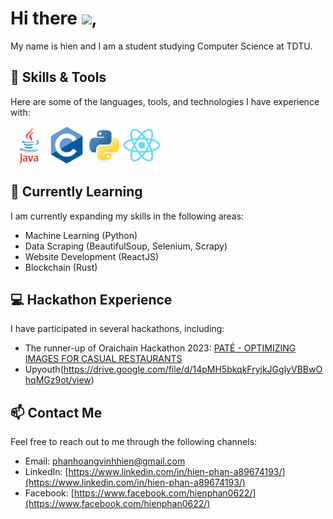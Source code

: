 # Hi there <img src="https://raw.githubusercontent.com/MartinHeinz/MartinHeinz/master/wave.gif" width="30px">,

My name is hien and I am a student studying Computer Science at TDTU. 

## 🔧 Skills & Tools
Here are some of the languages, tools, and technologies I have experience with:

<img src="https://github.com/devicons/devicon/blob/master/icons/java/java-original-wordmark.svg" alt="Java Logo" width="60" height="60"/><img src="https://github.com/devicons/devicon/blob/master/icons/c/c-original.svg" alt="C Logo" width="60" height="60"/><img src="https://github.com/devicons/devicon/blob/master/icons/python/python-original.svg" alt="python Logo" width="60" height="60"/><img src="https://github.com/devicons/devicon/blob/master/icons/react/react-original.svg" alt="react Logo" width="60" height="60"/>

## 🌱 Currently Learning

I am currently expanding my skills in the following areas:

- Machine Learning (Python)
- Data Scraping (BeautifulSoup, Selenium, Scrapy)
- Website Development (ReactJS)
- Blockchain (Rust)

## 💻 Hackathon Experience

I have participated in several hackathons, including:
- The runner-up of Oraichain Hackathon 2023: [PATÉ - OPTIMIZING IMAGES FOR CASUAL RESTAURANTS](https://hackathon.orai.io/library/64632baf5f9bcdcca831e62c/) 
- Upyouth(https://drive.google.com/file/d/14pMH5bkqkFryjkJGglyVBBwOhqMGz9ot/view)
 

## 📫 Contact Me

Feel free to reach out to me through the following channels:

- Email: [phanhoangvinhhien@gmail.com](mailto:phanhoangvinhhien@gmail.com)
- LinkedIn: [https://www.linkedin.com/in/hien-phan-a89674193/](https://www.linkedin.com/in/hien-phan-a89674193/)
- Facebook: [https://www.facebook.com/hienphan0622/](https://www.facebook.com/hienphan0622/)



 

<!--
**hien-p/hien-p** is a ✨ _special_ ✨ repository because its `README.md` (this file) appears on your GitHub profile.

Here are some ideas to get you started:

- 🔭 I’m currently working on ...
- 🌱 I’m currently learning ...
- 👯 I’m looking to collaborate on ...
- 🤔 I’m looking for help with ...
- 💬 Ask me about ...
- 📫 How to reach me: ...
- 😄 Pronouns: ...
- ⚡ Fun fact: ...
-->

